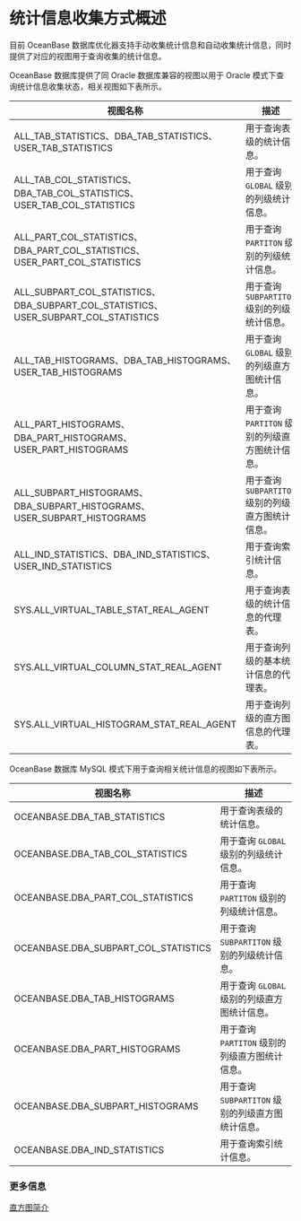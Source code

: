 # 统计信息收集方式概述

目前 OceanBase 数据库优化器支持手动收集统计信息和自动收集统计信息，同时提供了对应的视图用于查询收集的统计信息。

OceanBase 数据库提供了同 Oracle 数据库兼容的视图以用于 Oracle 模式下查询统计信息收集状态，相关视图如下表所示。

|          视图名称                     |                        描述                       |
|--------------------------------------|---------------------------------------------------|
| ALL_TAB_STATISTICS、DBA_TAB_STATISTICS、USER_TAB_STATISTICS                         |  用于查询表级的统计信息。                     |
| ALL_TAB_COL_STATISTICS、DBA_TAB_COL_STATISTICS、USER_TAB_COL_STATISTICS             |  用于查询 `GLOBAL` 级别的列级统计信息。         |
| ALL_PART_COL_STATISTICS、DBA_PART_COL_STATISTICS、USER_PART_COL_STATISTICS          |  用于查询 `PARTITON` 级别的列级统计信息。       |
| ALL_SUBPART_COL_STATISTICS、DBA_SUBPART_COL_STATISTICS、USER_SUBPART_COL_STATISTICS |  用于查询 `SUBPARTITON` 级别的列级统计信息。    |
| ALL_TAB_HISTOGRAMS、DBA_TAB_HISTOGRAMS、USER_TAB_HISTOGRAMS                         |  用于查询 `GLOBAL` 级别的列级直方图统计信息。      |
| ALL_PART_HISTOGRAMS、DBA_PART_HISTOGRAMS、USER_PART_HISTOGRAMS                      |  用于查询 `PARTITON` 级别的列级直方图统计信息。    |
| ALL_SUBPART_HISTOGRAMS、DBA_SUBPART_HISTOGRAMS、USER_SUBPART_HISTOGRAMS             |  用于查询 `SUBPARTITON` 级别的列级直方图统计信息。 |
| ALL_IND_STATISTICS、DBA_IND_STATISTICS、USER_IND_STATISTICS                         |  用于查询索引统计信息。 |
| SYS.ALL_VIRTUAL_TABLE_STAT_REAL_AGENT                               | 用于查询表级的统计信息的代理表。                                   |
| SYS.ALL_VIRTUAL_COLUMN_STAT_REAL_AGENT                              | 用于查询列级的基本统计信息的代理表。                                 |
| SYS.ALL_VIRTUAL_HISTOGRAM_STAT_REAL_AGENT                           | 用于查询列级的直方图信息的代理表。                                  |

OceanBase 数据库 MySQL 模式下用于查询相关统计信息的视图如下表所示。

|          视图名称                     |                        描述                       |
|--------------------------------------|---------------------------------------------------|
| OCEANBASE.DBA_TAB_STATISTICS         |  用于查询表级的统计信息。                      |
| OCEANBASE.DBA_TAB_COL_STATISTICS     |  用于查询 `GLOBAL` 级别的列级统计信息。         |
| OCEANBASE.DBA_PART_COL_STATISTICS    |  用于查询 `PARTITON` 级别的列级统计信息。       |
| OCEANBASE.DBA_SUBPART_COL_STATISTICS |  用于查询 `SUBPARTITON` 级别的列级统计信息。    |
| OCEANBASE.DBA_TAB_HISTOGRAMS         |  用于查询 `GLOBAL` 级别的列级直方图统计信息。   |
| OCEANBASE.DBA_PART_HISTOGRAMS        |  用于查询 `PARTITON` 级别的列级直方图统计信息。    |
| OCEANBASE.DBA_SUBPART_HISTOGRAMS     |  用于查询 `SUBPARTITON` 级别的列级直方图统计信息。 |
| OCEANBASE.DBA_IND_STATISTICS         |  用于查询索引统计信息。 |

### 更多信息

[直方图简介](../200.statistics-collection-methods/200.histogram-introduction.md)
